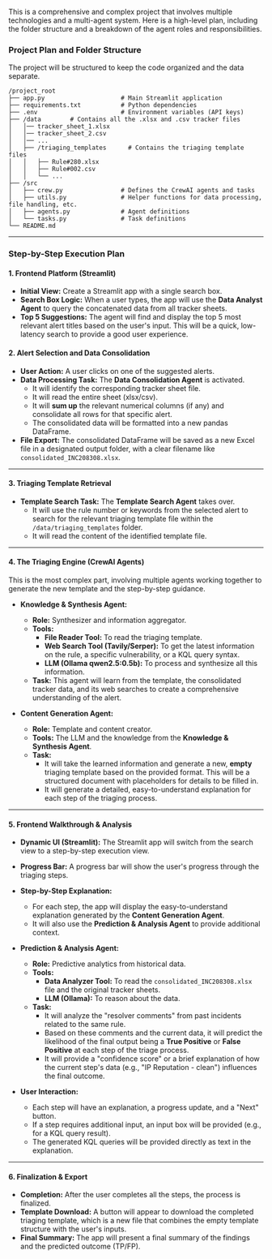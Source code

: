 This is a comprehensive and complex project that involves multiple technologies and a multi-agent system. Here is a high-level plan, including the folder structure and a breakdown of the agent roles and responsibilities.

### Project Plan and Folder Structure

The project will be structured to keep the code organized and the data separate.

```
/project_root
├── app.py                     # Main Streamlit application
├── requirements.txt           # Python dependencies
├── .env                       # Environment variables (API keys)
├── /data        # Contains all the .xlsx and .csv tracker files
│   │── tracker_sheet_1.xlsx
│   │── tracker_sheet_2.csv
│   │── ...
│   ├── /triaging_templates      # Contains the triaging template files
│   │   ├── Rule#280.xlsx
│   │   ├── Rule#002.csv
│   │   └── ...
├── /src
│   ├── crew.py                # Defines the CrewAI agents and tasks
│   ├── utils.py               # Helper functions for data processing, file handling, etc.
│   ├── agents.py              # Agent definitions
│   └── tasks.py               # Task definitions
└── README.md
```

---

### Step-by-Step Execution Plan

#### 1\. Frontend Platform (Streamlit)

- **Initial View:** Create a Streamlit app with a single search box.
- **Search Box Logic:** When a user types, the app will use the **Data Analyst Agent** to query the concatenated data from all tracker sheets.
- **Top 5 Suggestions:** The agent will find and display the top 5 most relevant alert titles based on the user's input. This will be a quick, low-latency search to provide a good user experience.

#### 2\. Alert Selection and Data Consolidation

- **User Action:** A user clicks on one of the suggested alerts.
- **Data Processing Task:** The **Data Consolidation Agent** is activated.
  - It will identify the corresponding tracker sheet file.
  - It will read the entire sheet (xlsx/csv).
  - It will **sum up** the relevant numerical columns (if any) and consolidate all rows for that specific alert.
  - The consolidated data will be formatted into a new pandas DataFrame.
- **File Export:** The consolidated DataFrame will be saved as a new Excel file in a designated output folder, with a clear filename like `consolidated_INC208308.xlsx`.

---

#### 3\. Triaging Template Retrieval

- **Template Search Task:** The **Template Search Agent** takes over.
  - It will use the rule number or keywords from the selected alert to search for the relevant triaging template file within the `/data/triaging_templates` folder.
  - It will read the content of the identified template file.

---

#### 4\. The Triaging Engine (CrewAI Agents)

This is the most complex part, involving multiple agents working together to generate the new template and the step-by-step guidance.

- **Knowledge & Synthesis Agent:**

  - **Role:** Synthesizer and information aggregator.
  - **Tools:**
    - **File Reader Tool:** To read the triaging template.
    - **Web Search Tool (Tavily/Serper):** To get the latest information on the rule, a specific vulnerability, or a KQL query syntax.
    - **LLM (Ollama qwen2.5:0.5b):** To process and synthesize all this information.
  - **Task:** This agent will learn from the template, the consolidated tracker data, and its web searches to create a comprehensive understanding of the alert.

- **Content Generation Agent:**

  - **Role:** Template and content creator.
  - **Tools:** The LLM and the knowledge from the **Knowledge & Synthesis Agent**.
  - **Task:**
    - It will take the learned information and generate a new, **empty** triaging template based on the provided format. This will be a structured document with placeholders for details to be filled in.
    - It will generate a detailed, easy-to-understand explanation for each step of the triaging process.

---

#### 5\. Frontend Walkthrough & Analysis

- **Dynamic UI (Streamlit):** The Streamlit app will switch from the search view to a step-by-step execution view.

- **Progress Bar:** A progress bar will show the user's progress through the triaging steps.

- **Step-by-Step Explanation:**

  - For each step, the app will display the easy-to-understand explanation generated by the **Content Generation Agent**.
  - It will also use the **Prediction & Analysis Agent** to provide additional context.

- **Prediction & Analysis Agent:**

  - **Role:** Predictive analytics from historical data.
  - **Tools:**
    - **Data Analyzer Tool:** To read the `consolidated_INC208308.xlsx` file and the original tracker sheets.
    - **LLM (Ollama):** To reason about the data.
  - **Task:**
    - It will analyze the "resolver comments" from past incidents related to the same rule.
    - Based on these comments and the current data, it will predict the likelihood of the final output being a **True Positive** or **False Positive** at each step of the triage process.
    - It will provide a "confidence score" or a brief explanation of how the current step's data (e.g., "IP Reputation - clean") influences the final outcome.

- **User Interaction:**

  - Each step will have an explanation, a progress update, and a "Next" button.
  - If a step requires additional input, an input box will be provided (e.g., for a KQL query result).
  - The generated KQL queries will be provided directly as text in the explanation.

---

#### 6\. Finalization & Export

- **Completion:** After the user completes all the steps, the process is finalized.
- **Template Download:** A button will appear to download the completed triaging template, which is a new file that combines the empty template structure with the user's inputs.
- **Final Summary:** The app will present a final summary of the findings and the predicted outcome (TP/FP).

